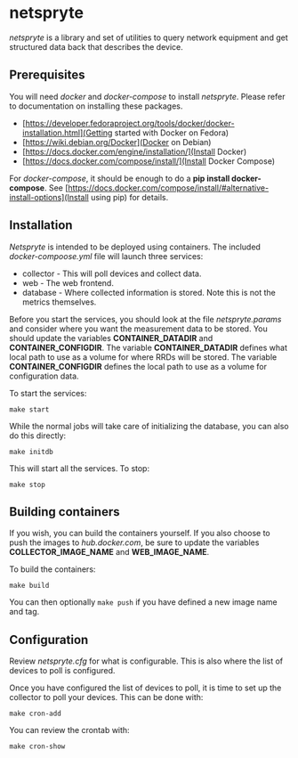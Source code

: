 netspryte
==========

*netspryte* is a library and set of utilities to query network equipment
and get structured data back that describes the device.

Prerequisites
----------------

You will need *docker* and *docker-compose* to install *netspryte*.
Please refer to documentation on installing these packages.

* [https://developer.fedoraproject.org/tools/docker/docker-installation.html](Getting started with Docker on Fedora)
* [https://wiki.debian.org/Docker](Docker on Debian)
* [https://docs.docker.com/engine/installation/](Install Docker)
* [https://docs.docker.com/compose/install/](Install Docker Compose)

For *docker-compose*, it should be enough to do a **pip install
docker-compose**.  See [https://docs.docker.com/compose/install/#alternative-install-options](Install using pip)
for details.

Installation
---------------

*Netspryte* is intended to be deployed using containers.  The included
*docker-compoose.yml* file will launch three services:

* collector - This will poll devices and collect data.
* web - The web frontend.
* database - Where collected information is stored.  Note this is not
  the metrics themselves.

Before you start the services, you should look at the file
*netspryte.params* and consider where you want the measurement data to
be stored.  You should update the variables **CONTAINER_DATADIR** and
**CONTAINER_CONFIGDIR**.  The variable **CONTAINER_DATADIR** defines
what local path to use as a volume for where RRDs will be stored.  The
variable **CONTAINER_CONFIGDIR** defines the local path to use as a
volume for configuration data.

To start the services:

``` shell
make start
```

While the normal jobs will take care of initializing the database, you
can also do this directly:

``` shell
make initdb
```

This will start all the services.  To stop:

``` shell
make stop
```

## Building containers

If you wish, you can build the containers yourself.  If you also choose
to push the images to *hub.docker.com*, be sure to update the variables
**COLLECTOR_IMAGE_NAME** and **WEB_IMAGE_NAME**.

To build the containers:

``` shell
make build
```

You can then optionally `make push` if you have defined a new image name
and tag.

Configuration
----------------

Review *netspryte.cfg* for what is configurable.  This is also where the
list of devices to poll is configured.

Once you have configured the list of devices to poll, it is time to
set up the collector to poll your devices.  This can be done with:

``` shell
make cron-add
```

You can review the crontab with:

``` shell
make cron-show
```

